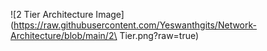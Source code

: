 ![2 Tier Architecture Image](https://raw.githubusercontent.com/Yeswanthgits/Network-Architecture/blob/main/2\ Tier.png?raw=true)

